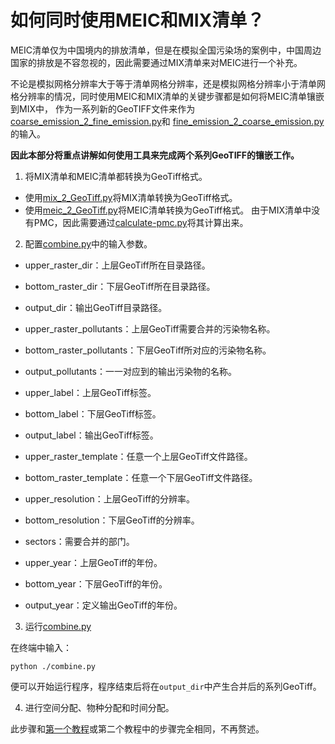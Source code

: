 # 如何同时使用MEIC和MIX清单？

MEIC清单仅为中国境内的排放清单，但是在模拟全国污染场的案例中，中国周边国家的排放是不容忽视的，因此需要通过MIX清单来对MEIC进行一个补充。

不论是模拟网格分辨率大于等于清单网格分辨率，还是模拟网格分辨率小于清单网格分辨率的情况，同时使用MEIC和MIX清单的关键步骤都是如何将MEIC清单镶嵌到MIX中，
作为一系列新的GeoTIFF文件来作为[coarse_emission_2_fine_emission.py](../coarse_emission_2_fine_emission.py)和
[fine_emission_2_coarse_emission.py](../fine_emission_2_coarse_emission.py)的输入。

**因此本部分将重点讲解如何使用工具来完成两个系列GeoTIFF的镶嵌工作。**

1. 将MIX清单和MEIC清单都转换为GeoTiff格式。
* 使用[mix_2_GeoTiff.py](../PREP/mix_2_GeoTiff.py)将MIX清单转换为GeoTiff格式。
* 使用[meic_2_GeoTiff.py](../PREP/meic_2_GeoTiff.py)将MEIC清单转换为GeoTiff格式。
由于MIX清单中没有PMC，因此需要通过[calculate-pmc.py](../calculate-pmc.py)将其计算出来。

2. 配置[combine.py](../UTIL/combine/combine.py)中的输入参数。

* upper_raster_dir：上层GeoTiff所在目录路径。
* bottom_raster_dir：下层GeoTiff所在目录路径。
* output_dir：输出GeoTiff目录路径。


* upper_raster_pollutants：上层GeoTiff需要合并的污染物名称。
* bottom_raster_pollutants：下层GeoTiff所对应的污染物名称。
* output_pollutants：一一对应到的输出污染物的名称。


* upper_label：上层GeoTiff标签。
* bottom_label：下层GeoTiff标签。
* output_label：输出GeoTiff标签。


* upper_raster_template：任意一个上层GeoTiff文件路径。
* bottom_raster_template：任意一个下层GeoTiff文件路径。


* upper_resolution：上层GeoTiff的分辨率。
* bottom_resolution：下层GeoTiff的分辨率。


* sectors：需要合并的部门。


* upper_year：上层GeoTiff的年份。
* bottom_year：下层GeoTiff的年份。
* output_year：定义输出GeoTiff的年份。


3. 运行[combine.py](../UTIL/combine/combine.py)

在终端中输入：
```shell
python ./combine.py
```
便可以开始运行程序，程序结束后将在`output_dir`中产生合并后的系列GeoTiff。

4. 进行空间分配、物种分配和时间分配。

此步骤和[第一个教程](adopt_meic_for_prd_emission_file.md)或第二个教程中的步骤完全相同，不再赘述。

